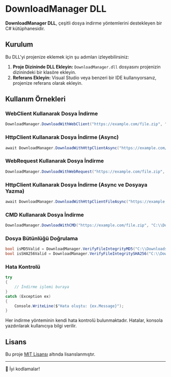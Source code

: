 # DownloadManager DLL

**DownloadManager DLL**, çeşitli dosya indirme yöntemlerini destekleyen bir C# kütüphanesidir.

## Kurulum

Bu DLL'yi projenize eklemek için şu adımları izleyebilirsiniz:

1. **Proje Dizininde DLL Ekleyin:** `DownloadManager.dll` dosyasını projenizin dizinindeki bir klasöre ekleyin.
2. **Referans Ekleyin:** Visual Studio veya benzeri bir IDE kullanıyorsanız, projenize referans olarak ekleyin.

## Kullanım Örnekleri

### WebClient Kullanarak Dosya İndirme
```csharp
DownloadManager.DownloadWithWebClient("https://example.com/file.zip", "C:\\Downloads\\file.zip");
```
### HttpClient Kullanarak Dosya İndirme (Async)
```csharp
await DownloadManager.DownloadWithHttpClientAsync("https://example.com/file.zip", "C:\\Downloads\\file.zip");
```
### WebRequest Kullanarak Dosya İndirme
```csharp
DownloadManager.DownloadWithWebRequest("https://example.com/file.zip", "C:\\Downloads\\file.zip");
```
### HttpClient Kullanarak Dosya İndirme (Async ve Dosyaya Yazma)
```csharp
await DownloadManager.DownloadWithHttpClientFileAsync("https://example.com/file.zip", "C:\\Downloads\\file.zip");
```
### CMD Kullanarak Dosya İndirme
```csharp
DownloadManager.DownloadWithCMD("https://example.com/file.zip", "C:\\Downloads\\file.zip");
```
### Dosya Bütünlüğü Doğrulama
```csharp
bool isMD5Valid = DownloadManager.VerifyFileIntegrityMD5("C:\\Downloads\\file.zip", "expected_md5_hash");
bool isSHA256Valid = DownloadManager.VerifyFileIntegritySHA256("C:\\Downloads\\file.zip", "expected_sha256_hash");
```
### Hata Kontrolü
```csharp
try
{
    // İndirme işlemi buraya
}
catch (Exception ex)
{
    Console.WriteLine($"Hata oluştu: {ex.Message}");
}
```
Her indirme yönteminin kendi hata kontrolü bulunmaktadır. Hatalar, konsola yazdırılarak kullanıcıya bilgi verilir. 
## Lisans

Bu proje [MIT Lisansı](LICENSE) altında lisanslanmıştır.

---

🚀 İyi kodlamalar!
